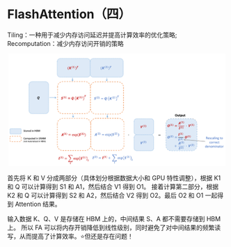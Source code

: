 # FlashAttention（四）
Tiling：一种用于减少内存访问延迟并提高计算效率的优化策略; Recomputation：减少内存访问开销的策略

<div style="text-align: center"><img src="../../assets/img-14.png" width="500px" style="display: inline;"/></div>

首先将 K 和 V 分成两部分（具体划分根据数据大小和 GPU 特性调整），根据 K1 和 Q 可以计算得到 S1 和 A1，然后结合 V1 得到 O1。
接着计算第二部分，根据 K2 和 Q 可以计算得到 S2 和 A2，然后结合 V2 得到 O2。最后 O2 和 O1 一起得到 Attention 结果。

输入数据 K、Q、V 是存储在 HBM 上的，中间结果 S、A 都不需要存储到 HBM 上。
所以 FA 可以将内存开销降低到线性级别，同时避免了对中间结果的频繁读写，从而提高了计算效率。⭐但还是存在问题！